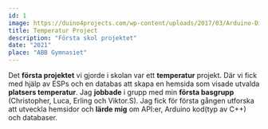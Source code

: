 ```yaml
---
id: 1
image: https://duino4projects.com/wp-content/uploads/2017/03/Arduino-Digital-Thermometer.jpg
title: Temperatur Project
description: "Första skol projektet"
date: "2021"
place: "ABB Gymnasiet"
---
```


Det **första projektet** vi gjorde i skolan var ett **temperatur** projekt. Där vi fick med hjälp av ESPs och en databas att skapa en hemsida som visade utvalda **platsers temperatur**. Jag **jobbade** i grupp med min **första basgrupp** (Christopher, Luca, Erling och Viktor.S). Jag fick för första gången utforska att utveckla hemsidor och **lärde mig** om API:er, Arduino kod(typ av C++) och databaser.

<br>
